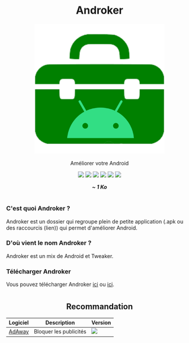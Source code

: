 <div align="center">
  <h1>Androker</h1>
  <img src="logo.png" height="350" width="350" />
  <p>Améliorer votre Android</p>
  
  <a href="https://github.com/LeBazarDeBryan/Androker/stargazers"><img src="https://img.shields.io/github/stars/LeBazarDeBryan/Androker?color=00aaff&style=flat&label=%C3%89toile" /></a>
  <a href="https://github.com/LeBazarDeBryan/Androker/forks"><img src="https://img.shields.io/github/forks/LeBazarDeBryan/Androker?color=00aaff&style=flat&label=Fork" /></a>
  <a href="https://github.com/LeBazarDeBryan/Androker/watchers"><img src="https://img.shields.io/github/watchers/LeBazarDeBryan/Androker?color=00aaff&style=flat&label=Watchers" /></a>
  <a href="https://github.com/LeBazarDeBryan/Androker/issues"><img src="https://img.shields.io/github/issues/LeBazarDeBryan/Androker?color=00aaff&style=flat&label=Issues" /></a>
  <a href="https://github.com/LeBazarDeBryan/Androker/releases/latest"><img src="https://img.shields.io/github/release/LeBazarDeBryan/Androker?color=00aaff&style=flat&label=Version" /></a>
  <a href="https://github.com/LeBazarDeBryan/Androker/releases/latest/download/Androker.zip"><img src="https://img.shields.io/github/downloads/LeBazarDeBryan/Androker/total.svg?color=00aaff&style=flat" /></a>
  
  <p><strong><em>~ 1 Ko</em></strong></p>
</div>

#

<h3>C'est quoi Androker ?</h3>
<p>Androker est un dossier qui regroupe plein de petite application (.apk ou des raccourcis (lien)) qui permet d'améliorer Android.</p>

<h3>D'où vient le nom Androker ?</h3>
<p>Androker est un mix de Android et Tweaker.</p>

<h3>Télécharger Androker</h3>
<p>Vous pouvez télécharger Androker <a href="https://github.com/LeBazarDeBryan/Androker/releases/latest/download/Androker.zip">ici</a> ou <a href="Androker.zip?raw=true">ici</a>.</p>

#

<div align="center">
<h2>Recommandation</h2>

  | Logiciel | Description | Version |
  |----------|--------------|---------|
  | <a href="https://adaway.org/">AdAway</a> | Bloquer les publicités | <a href="https://github.com/builtbybel/bloatbox/releases/latest/download/bloatbox.zip"><img src="https://img.shields.io/github/release/AdAway/AdAway.svg?style=flat&label=" /></a> |

</div>
